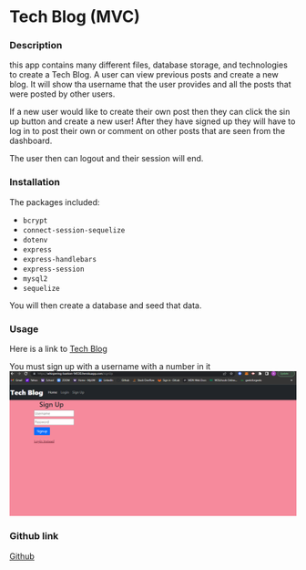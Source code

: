 # Tech Blog (MVC)

### Description
this app contains many different files, database storage, and technologies to create a Tech Blog. A user can view previous posts and create a new blog. It will show tha username that the user provides and all the posts that were posted by other users.

If a new user would like to create their own post then they can click the sin up button and create a new user! After they have signed up they will have to log in to post their own or comment on other posts that are seen from the dashboard. 

The user then can logout and their session will end.


### Installation

The packages included:
* `bcrypt`
* `connect-session-sequelize`
* `dotenv`
* `express`
* `express-handlebars`
* `express-session`
* `mysql2`
* `sequelize`

You will then create a database and seed that data.

### Usage
Here is a link to [Tech Blog](https://whispering-bastion-94530.herokuapp.com/)

You must sign up with a username with a number in it
![my screenshot](./public/css/images/hp13.png)

### Github link
[Github](https://github.com/alyesp/tech-squad)